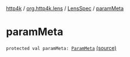 [http4k](../../index.md) / [org.http4k.lens](../index.md) / [LensSpec](index.md) / [paramMeta](./param-meta.md)

# paramMeta

`protected val paramMeta: `[`ParamMeta`](../-param-meta/index.md) [(source)](https://github.com/http4k/http4k/blob/master/http4k-core/src/main/kotlin/org/http4k/lens/lensSpec.kt#L49)